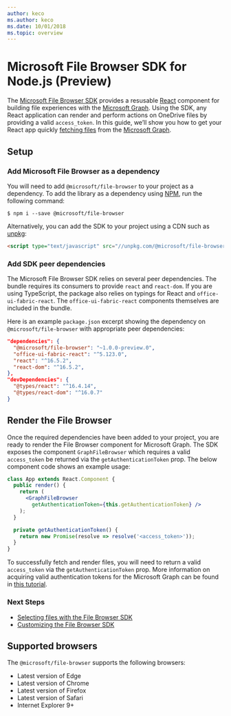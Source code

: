 ```yaml
---
author: keco
ms.author: keco
ms.date: 10/01/2018
ms.topic: overview
---
```

# Microsoft File Browser SDK for Node.js (Preview)

The [Microsoft File Browser SDK](https://www.npmjs.com/package/@microsoft/file-browser) provides a resusable [React](https://reactjs.org/) component for building file experiences with the [Microsoft Graph](https://developer.microsoft.com/en-us/graph). Using the SDK, any React application can render and perform actions on OneDrive files by providing a valid `access_token`. In this guide, we’ll show you how to get your React app quickly
[fetching files](#opening-files-from-onedrive) from the [Microsoft Graph](https://developer.microsoft.com/en-us/graph).

## Setup

### Add Microsoft File Browser as a dependency

You will need to add `@microsoft/file-browser` to your project as a dependency. To add the library as a 
dependency using [NPM](https://www.npmjs.com/), run the following command: 

```shell
$ npm i --save @microsoft/file-browser
```

Alternatively, you can add the SDK to your project using a CDN such as [unpkg](https://unpkg.com):

```html
<script type="text/javascript" src="//unpkg.com/@microsoft/file-browser"><script/>
```

### Add SDK peer dependencies

The Microsoft File Browser SDK relies on several peer dependencies. The bundle requires its consumers to provide `react` and `react-dom`.
If you are using TypeScript, the package also relies on typings for React and `office-ui-fabric-react`. The `office-ui-fabric-react` components
themselves are included in the bundle.

Here is an example `package.json` excerpt showing the dependency on `@microsoft/file-browser` with appropriate peer dependencies:

```json
"dependencies": {
  "@microsoft/file-browser": "~1.0.0-preview.0",
  "office-ui-fabric-react": "^5.123.0",
  "react": "^16.5.2",
  "react-dom": "^16.5.2",
},
"devDependencies": {
  "@types/react": "^16.4.14",
  "@types/react-dom": "^16.0.7"
}
```

## Render the File Browser

Once the required dependencies have been added to your project, you are ready to render the File Browser component for Microsoft Graph. 
The SDK exposes the component `GraphFileBrowser` which requires a valid `access_token` be returned via the `getAuthenticationToken` prop. The 
below component code shows an example usage:

```jsx
class App extends React.Component {
  public render() {
    return (
      <GraphFileBrowser 
        getAuthenticationToken={this.getAuthenticationToken} />
    );
  }

  private getAuthenticationToken() {
    return new Promise(resolve => resolve('<access_token>'));
  }
}
```

To successfully fetch and render files, you will need to return a valid `access_token` via the `getAuthenticationToken` prop. More information
on acquiring valid authentication tokens for the Microsoft Graph can be found in [this tutorial](https://developer.microsoft.com/en-us/graph/docs/concepts/auth_overview).

### Next Steps

* [Selecting files with the File Browser SDK](select.md)
* [Customizing the File Browser SDK](customization.md)

## Supported browsers

The `@microsoft/file-browser` supports the following browsers:

* Latest version of Edge
* Latest version of Chrome
* Latest version of Firefox
* Latest version of Safari
* Internet Explorer 9+

<!-- {
  "type": "#page.annotation",
  "description": "Use the JavaScript File Browser SDK to connect your web app to the Microsoft Graph.",
  "keywords": "js,javascript,onedrive,graph,file,browser,picker,saver,open,save,cloud",
  "section": "sdks",
  "headerAdditions": [
  ],
  "footerAdditions": [
  ]
} -->
